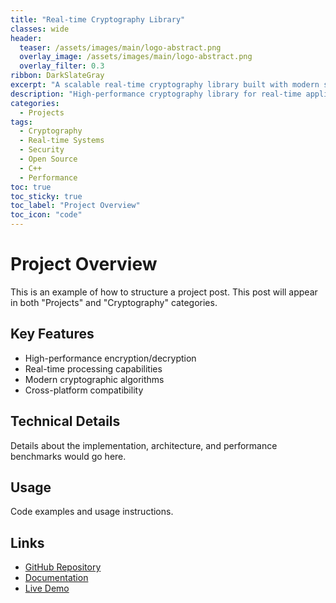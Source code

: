 ```yaml
---
title: "Real-time Cryptography Library"
classes: wide
header:
  teaser: /assets/images/main/logo-abstract.png
  overlay_image: /assets/images/main/logo-abstract.png
  overlay_filter: 0.3
ribbon: DarkSlateGray
excerpt: "A scalable real-time cryptography library built with modern security principles"
description: "High-performance cryptography library for real-time applications"
categories:
  - Projects
tags:
  - Cryptography
  - Real-time Systems
  - Security
  - Open Source
  - C++
  - Performance
toc: true
toc_sticky: true
toc_label: "Project Overview"
toc_icon: "code"
---
```


# Project Overview

This is an example of how to structure a project post. This post will appear in both "Projects" and "Cryptography" categories.

## Key Features

- High-performance encryption/decryption
- Real-time processing capabilities
- Modern cryptographic algorithms
- Cross-platform compatibility

## Technical Details

Details about the implementation, architecture, and performance benchmarks would go here.

## Usage

Code examples and usage instructions.

## Links

- [GitHub Repository](#)
- [Documentation](#)
- [Live Demo](#) 